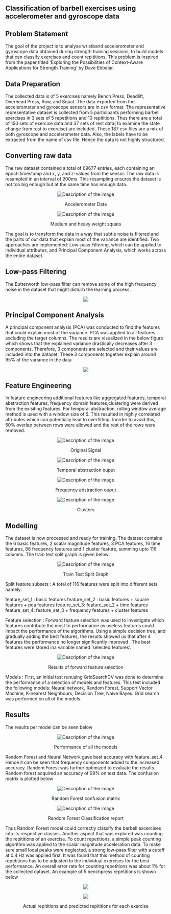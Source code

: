 ## **Classification of barbell exercises using accelerometer and gyroscope data**

## **Problem Statement**

The goal of the project is to analyse wristband accelerometer and gyroscope data obtained during strength training sessions, to build models that can classify exercises and count repititions. This problem is inspired from the paper titled ‘Exploring the Possibilities of Context-Aware Applications for Strength Training’ by Dave Ebbelar.  

## **Data Preparation**
The collected data is of 5 exercises namely Bench Press, Deadlift, Overhead Press, Row, and Squat. The data exported from the accelerometer and gyroscope sensors are in csv format. The representative representative dataset is collected from 5 participants performing barbell exercises in 3 sets of 5 repetitions and 10 repititions. Thus there are a total of 150 sets of exercise data and 37 sets of rest data( to examine the state change from rest to exercise) are included. These 187 csv files are a mix of both gyroscope and accelerometer data. Also, the labels have to be extracted from the name of csv file. Hence the data is not highly structured. 

## **Converting raw data**
The raw dataset contained a total of 69677 entries, each containing an epoch timestamp and x, y, and z-values from the sensor. The raw data is resampled in an interval of 200ms. This resampling ensures the dataset is not too big enough but at the same time has enough data.

<p align="center">
  <img src="https://github.com/saras56/Fitness_tracker_using_sensordata/assets/115695360/84e70c34-9f94-41fb-b4f2-8860d266eb96" alt="Description of the image">
</p>
<p align="center">
  Accelerometer Data
</p>

<p align="center">
  <img src="https://github.com/saras56/Fitness_tracker_using_sensordata/assets/115695360/73d00e21-f74a-4538-b21c-884c0522c755" alt="Description of the image">
</p>
<p align="center">
  Medium and heavy weight squats
</p>

The goal is to transform the data in a way that subtle noise is filtered and the parts of our data that explain most of the variance are identified. Two approaches are implemented: Low-pass Filtering, which can be applied to individual attributes, and Principal Component Analysis, which works across the entire dataset.   

## Low-pass Filtering
The Butterworth low-pass  filter can remove some of the high frequency noise in the dataset that might disturb the learning process.

<p align="center">
  <img src="https://github.com/saras56/Fitness_tracker_using_sensordata/assets/115695360/6c86e5db-fd4a-4373-9a10-fcec540d305e">
</p>

## Principal Component Analysis

A principal component analysis (PCA) was conducted to find the features that could explain most of the variance. PCA was applied to all features excluding the target columns. The results are visualized in the below figure which shows that the explained variance drastically decreases after 3 components. Therefore, 3 components are selected and their values are included into the dataset. These 3 components together explain around 95% of the variance in the data

<p align="center">
  <img src="https://github.com/saras56/Fitness_tracker_using_sensordata/assets/115695360/15a47846-9abd-468a-9413-15fd49582134">
</p>

## **Feature Engineering**
In feature engineering additional features like aggregated features, temporal abstraction features, frequency domain features,clustering were derived from the exisiting features. For temporal abstraction, rolling window average method is used with a window size of 5. This resulted in highly correlated attributes which can potentially lead to overfitting. Inorder to avoid this, 50% overlap between rows were allowed and the rest of the rows were removed.

<p align="center">
  <img src="https://github.com/saras56/Fitness_tracker_using_sensordata/assets/115695360/c7dbf1fb-a3ad-40b9-825b-162e85592ddf" alt="Description of the image">
</p>
<p align="center">
  Original Signal
</p>

<p align="center">
  <img src="https://github.com/saras56/Fitness_tracker_using_sensordata/assets/115695360/cc6237cb-156e-4e60-9b1c-ec1dec551852" alt="Description of the image">
</p>
<p align="center">
  Temporal abstraction ouput
</p>

<p align="center">
  <img src="https://github.com/saras56/Fitness_tracker_using_sensordata/assets/115695360/c304bb29-d1b2-4fc5-812d-06228ab1272b" alt="Description of the image">
</p>
<p align="center">
  Frequency abstraction ouput
</p>

<p align="center">
  <img src="https://github.com/saras56/Fitness_tracker_using_sensordata/assets/115695360/7d2a0273-71f7-47a0-8fca-ce38ba7610ab" alt="Description of the image">
</p>
<p align="center">
  Clusters
</p>


## **Modelling**
The dataset is now processed and ready for training. The dataset contains the 6 basic features, 2 scalar magnitude features, 3 PCA features, 16 time features, 88 frequency features and 1 cluster feature, summing upto 116 columns. The train test split graph is given below

<p align="center">
  <img src="https://github.com/saras56/Fitness_tracker_using_sensordata/assets/115695360/72d6fd3d-4c67-4f72-bc36-4f64a5fb2763" alt="Description of the image">
</p>
<p align="center">
  Train Test Split Graph 
</p>


Split feature subsets : A total of 116 features were split into different sets namely:

feature_set_1 : basic features 
feature_set_2 : basic features + square features + pca features
feature_set_3: feature_set_2 + time features
feature_set_4: feature_set_3 + frequency features + cluster features

Feature selection : Forward feature selection was used to investigate which features contribute the most to performance as useless features could impact the performance of the algorithms. Using a simple decision tree, and gradually adding the best features, the results showed us that after 4 features the performance no longer significantly improved . The best features were stored ina variable named ‘selected features’.


<p align="center">
  <img src="https://github.com/saras56/Fitness_tracker_using_sensordata/assets/115695360/ab0048bb-f24c-4ccb-9668-380e5e38d3ef" alt="Description of the image">
</p>
<p align="center">
  Results of forward feature selection 
</p>

Models : First, an initial test runusing GridSearchCV was done to determine the performance of a selection of models and features. This test included the following models: Neural network, Random Forest, Support Vector Machine, K-nearest Neighbours, Decision Tree, Naive Bayes. Grid search was performed on all of the models.

## **Results**
The results per model can be seen below

<p align="center">
  <img src="https://github.com/saras56/Fitness_tracker_using_sensordata/assets/115695360/3ac6fe0c-9de6-4bbc-a3b9-6d7e3b664a0f" alt="Description of the image">
</p>
<p align="center">
  Performance of all the models
</p>

Random Forest and Neural Network gave best accuracy with feature_set_4. Hence it can be seen that frequency components added to the increased accuracy. Random Forest was further optimized to evaluate the results. Random forest acquired an accuracy of 99% on test data. The confusion matrix is plotted below

<p align="center">
  <img src="https://github.com/saras56/Fitness_tracker_using_sensordata/assets/115695360/16afc651-4acd-4149-8b60-236b93f58c8c" alt="Description of the image">
</p>
<p align="center">
  Random Forest confusion matrix
</p>

<p align="center">
  <img src="https://github.com/saras56/Fitness_tracker_using_sensordata/assets/115695360/35429a96-47dd-431a-bb59-c909c86f64e7" alt="Description of the image">
</p>
<p align="center">
  Random Forest Classification report
</p>

Thus Random Forest model could correctly classify the  barbell excercises into its respective classes. 
Another aspect that was explored was counting the repititions of an exercise. To count repetitions, a simple peak counting algorithm was applied to the scalar magnitude acceleration data. To make sure small local peaks were neglected, a strong low-pass filter with a cutoff at 0.4 Hz was applied first. It was found that this method of counting repetitions has to be adjusted to the individual exercises for the best performance.   An overall error rate for counting repetitions was about 1% for the collected dataset. An example of 5 benchpress repetitions is shown below

<p align="center">
  <img src="https://github.com/saras56/Fitness_tracker_using_sensordata/assets/115695360/b400ccdf-8fff-4f5f-bdf3-02bb761b8d3c">
</p>

<p align="center">
  <img src="https://github.com/saras56/Fitness_tracker_using_sensordata/assets/115695360/eaddd8b7-ec6b-466d-909e-1d5e66dfc0ad">
</p>
<p align="center">
  Actual repititions and predicted repititions for each exercise
</p>
